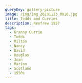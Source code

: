 ```yaml
---
queryKey: gallery-picture
image: /img/img_20201123_0016.jpg
title: Todds and Curries
description: Renfrew 1957
tags:
  - Granny Currie
  - Todds
  - Milton
  - Nancy
  - David
  - Douglas
  - Joan
  - Marion
  - Scotland
  - 1950s
---
```

